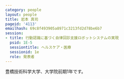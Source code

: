 ```yaml
---
category: people
layout: people
title: 岩本 真司
pageid: '4113'
emailhash: 69c8f493905a8971c3213fd2d78be6b7
session:
- title: 行動認識に基づく自律回診支援ロボットシステムの実現
  psid: 1E-5
  sessiontitle: ヘルスケア・医療
  sessionid: 1e
  role: 発表者
---
```

豊橋技術科学大学、大学院前期1年です。
